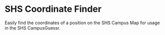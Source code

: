 # SHS Coordinate Finder

Easily find the coordinates of a position on the SHS Campus Map for usage in the SHS CampusGuessr.
